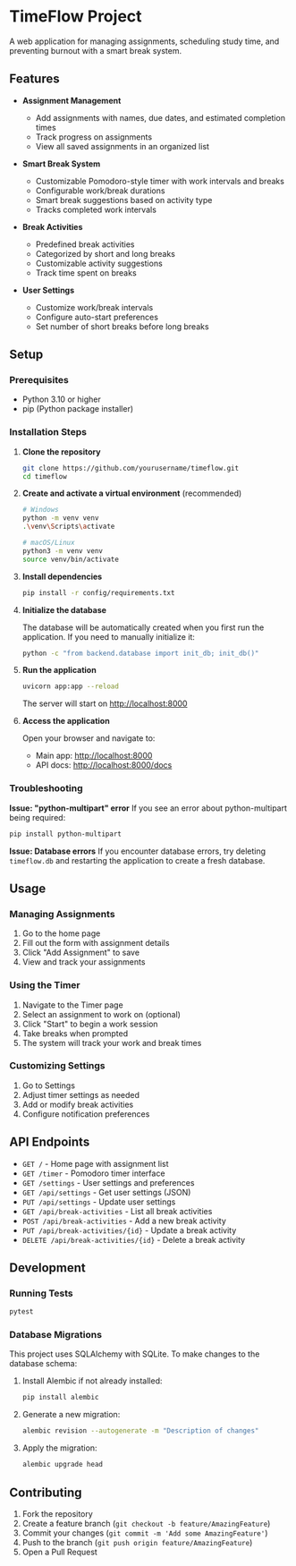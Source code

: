 # TimeFlow Project

A web application for managing assignments, scheduling study time, and preventing burnout with a smart break system.

## Features

- **Assignment Management**
  - Add assignments with names, due dates, and estimated completion times
  - Track progress on assignments
  - View all saved assignments in an organized list

- **Smart Break System**
  - Customizable Pomodoro-style timer with work intervals and breaks
  - Configurable work/break durations
  - Smart break suggestions based on activity type
  - Tracks completed work intervals

- **Break Activities**
  - Predefined break activities
  - Categorized by short and long breaks
  - Customizable activity suggestions
  - Track time spent on breaks

- **User Settings**
  - Customize work/break intervals
  - Configure auto-start preferences
  - Set number of short breaks before long breaks

## Setup

### Prerequisites
- Python 3.10 or higher
- pip (Python package installer)

### Installation Steps

1. **Clone the repository**
   ```bash
   git clone https://github.com/yourusername/timeflow.git
   cd timeflow
   ```

2. **Create and activate a virtual environment** (recommended)
   ```bash
   # Windows
   python -m venv venv
   .\venv\Scripts\activate

   # macOS/Linux
   python3 -m venv venv
   source venv/bin/activate
   ```

3. **Install dependencies**
   ```bash
   pip install -r config/requirements.txt
   ```

4. **Initialize the database**

   The database will be automatically created when you first run the application. If you need to manually initialize it:
   ```bash
   python -c "from backend.database import init_db; init_db()"
   ```

5. **Run the application**
   ```bash
   uvicorn app:app --reload
   ```

   The server will start on [http://localhost:8000](http://localhost:8000)

6. **Access the application**

   Open your browser and navigate to:
   - Main app: [http://localhost:8000](http://localhost:8000)
   - API docs: [http://localhost:8000/docs](http://localhost:8000/docs)

### Troubleshooting

**Issue: "python-multipart" error**
If you see an error about python-multipart being required:
```bash
pip install python-multipart
```

**Issue: Database errors**
If you encounter database errors, try deleting `timeflow.db` and restarting the application to create a fresh database.

## Usage

### Managing Assignments
1. Go to the home page
2. Fill out the form with assignment details
3. Click "Add Assignment" to save
4. View and track your assignments

### Using the Timer
1. Navigate to the Timer page
2. Select an assignment to work on (optional)
3. Click "Start" to begin a work session
4. Take breaks when prompted
5. The system will track your work and break times

### Customizing Settings
1. Go to Settings
2. Adjust timer settings as needed
3. Add or modify break activities
4. Configure notification preferences

## API Endpoints

- `GET /` - Home page with assignment list
- `GET /timer` - Pomodoro timer interface
- `GET /settings` - User settings and preferences
- `GET /api/settings` - Get user settings (JSON)
- `PUT /api/settings` - Update user settings
- `GET /api/break-activities` - List all break activities
- `POST /api/break-activities` - Add a new break activity
- `PUT /api/break-activities/{id}` - Update a break activity
- `DELETE /api/break-activities/{id}` - Delete a break activity

## Development

### Running Tests
```bash
pytest
```

### Database Migrations
This project uses SQLAlchemy with SQLite. To make changes to the database schema:

1. Install Alembic if not already installed:
   ```bash
   pip install alembic
   ```

2. Generate a new migration:
   ```bash
   alembic revision --autogenerate -m "Description of changes"
   ```

3. Apply the migration:
   ```bash
   alembic upgrade head
   ```

## Contributing

1. Fork the repository
2. Create a feature branch (`git checkout -b feature/AmazingFeature`)
3. Commit your changes (`git commit -m 'Add some AmazingFeature'`)
4. Push to the branch (`git push origin feature/AmazingFeature`)
5. Open a Pull Request

